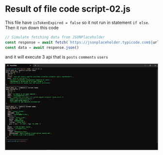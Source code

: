 # Result of file code script-02.js

This file have `isTokenExpired = false` so it not run in statement `if else`. Then it run down this code

```js
// Simulate fetching data from JSONPlaceholder
const response = await fetch(`https://jsonplaceholder.typicode.com${url}`)
const data = await response.json()
```

and it will execute 3 api that is `posts` `comments` `users`

![result code](image-1.png)
